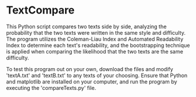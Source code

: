 # TextCompare

This Python script compares two texts side by side, analyzing the probability that the two texts were written in the same style and difficulty. The program utilizes the Coleman-Liau Index and Automated Readability Index to determine each text's readability, and the bootstrapping technique is applied when comparing the likelihood that the two texts are the same difficulty.

To test this program out on your own, download the files and modify 'textA.txt' and 'textB.txt' to any texts of your choosing. Ensure that Python and matplotlib are installed on your computer, and run the program by executing the 'compareTexts.py' file.
